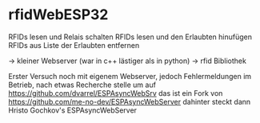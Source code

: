 # rfidWebESP32

RFIDs lesen und Relais schalten
RFIDs lesen und den Erlaubten hinufügen
RFIDs aus Liste der Erlaubten entfernen 

-> kleiner Webserver (war in c++ lästiger als in python)
-> rfid Bibliothek

Erster Versuch noch mit eigenem Webserver, jedoch Fehlermeldungen im Betrieb, nach etwas Recherche stelle um
auf https://github.com/dvarrel/ESPAsyncWebSrv das ist ein Fork von https://github.com/me-no-dev/ESPAsyncWebServer
dahinter steckt dann Hristo Gochkov's ESPAsyncWebServer
 
